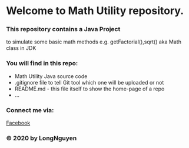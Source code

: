 # Welcome to Math Utility repository. 

### This repository contains a Java Project
to simulate some basic math methods e.g. getFactorial(),sqrt() aka Math class in JDK

### You will find in this repo:
* Math Utility Java source code
* .gitignore file  to tell Git tool which one will be uploaded or not
* README.md - this file itself to show the  home-page of a repo
* ...
### Connect me via:
[Facebook](https://www.facebook.com/longdaungo113/)
### © 2020 by LongNguyen
